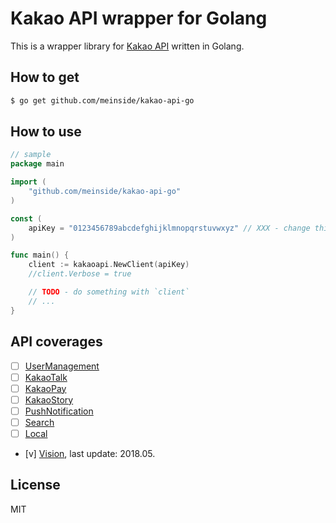 # Kakao API wrapper for Golang

This is a wrapper library for [Kakao API](https://developers.kakao.com/docs) written in Golang.

## How to get

```bash
$ go get github.com/meinside/kakao-api-go
```

## How to use

```go
// sample
package main

import (
	"github.com/meinside/kakao-api-go"
)

const (
	apiKey = "0123456789abcdefghijklmnopqrstuvwxyz" // XXX - change this to yours
)

func main() {
	client := kakaoapi.NewClient(apiKey)
	//client.Verbose = true

	// TODO - do something with `client`
	// ...
}
```

## API coverages

- [ ] [UserManagement](https://developers.kakao.com/docs/restapi/user-management)
- [ ] [KakaoTalk](https://developers.kakao.com/docs/restapi/kakaotalk-api)
- [ ] [KakaoPay](https://developers.kakao.com/docs/restapi/kakaopay-api)
- [ ] [KakaoStory](https://developers.kakao.com/docs/restapi/kakaostory-api)
- [ ] [PushNotification](https://developers.kakao.com/docs/restapi/push-notification)
- [ ] [Search](https://developers.kakao.com/docs/restapi/search)
- [ ] [Local](https://developers.kakao.com/docs/restapi/local)
- [v] [Vision](https://developers.kakao.com/docs/restapi/vision), last update: 2018.05.

## License

MIT

